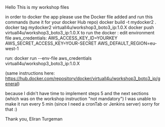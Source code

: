Hello
This is my workshop files

in order to docker the app please use the Docker file added and run this commands (tune it for your docker Hub repo)
docker build -t mydocker2 .
docker tag mydocker2 virtuall4u/workshop3_boto3_ip:1.0.X
docker push virtuall4u/workshop3_boto3_ip:1.0.X
to run the docker :
edit environment file aws_credentials:
AWS_ACCESS_KEY_ID=YOURKEY
AWS_SECRET_ACCESS_KEY=YOUR-SECRET
AWS_DEFAULT_REGION=eu-west-1

run:
docker run --env-file aws_credentials virtuall4u/workshop3_boto3_ip:1.0.X

(same instructions here: https://hub.docker.com/repository/docker/virtuall4u/workshop3_boto3_ip/general)

because I didn't have time to implement steps 5 and the next sections
(which was on the workshop instruction "not mandatory") I was unable to make it run every 5 min
(since I need a cronTab or Jenkins server) sorry for that :)

Thank you, Eliran Turgeman

